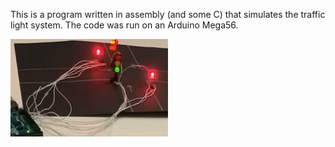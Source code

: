 This is a program written in assembly (and some C) that simulates the traffic light system. The code was run on an Arduino Mega56.

[<img src="traffic-light.png" width="50%">]([https://www.youtube.com/watch?v=Hc79sDi3f0U](https://biteable.com/watch/3351933/fe88089bd3ff62408d0c09103380565d)https://biteable.com/watch/3351933/fe88089bd3ff62408d0c09103380565d "Now in Android: 55")
